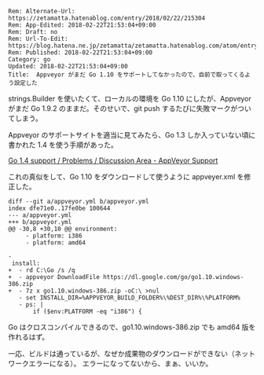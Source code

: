 ```header
Rem: Alternate-Url: https://zetamatta.hatenablog.com/entry/2018/02/22/215304
Rem: App-Edited: 2018-02-22T21:53:04+09:00
Rem: Draft: no
Rem: Url-To-Edit: https://blog.hatena.ne.jp/zetamatta/zetamatta.hatenablog.com/atom/entry/17391345971618795310
Rem: Published: 2018-02-22T21:53:04+09:00
Category: go
Updated: 2018-02-22T21:53:04+09:00
Title:  Appveyor がまだ Go 1.10 をサポートしてなかったので、自前で取ってくるよう設定した
```
strings.Builder を使いたくて、ローカルの環境を Go 1.10 にしたが、Appveyor がまだ Go 1.9.2 のままだ。そのせいで、git push するたびに失敗マークがついてしまう。

Appveyor のサポートサイトを適当に見てみたら、Go 1.3 しか入っていない頃に書かれた 1.4 を使う手順があった。

[Go 1.4 support / Problems / Discussion Area - AppVeyor Support](https://help.appveyor.com/discussions/problems/1215-go-14-support)

これの真似をして、Go 1.10 をダウンロードして使うように appveyer.xml を修正した。

```
diff --git a/appveyor.yml b/appveyor.yml
index dfe71e0..17fe0be 100644
--- a/appveyor.yml
+++ b/appveyor.yml
@@ -30,8 +30,10 @@ environment:
     - platform: i386
     - platform: amd64

-
 install:
+  - rd C:\Go /s /q
+  - appveyor DownloadFile https://dl.google.com/go/go1.10.windows-386.zip
+  - 7z x go1.10.windows-386.zip -oC:\ >nul
   - set INSTALL_DIR=%APPVEYOR_BUILD_FOLDER%\%DEST_DIR%\%PLATFORM%
   - ps: |
       if ($env:PLATFORM -eq "i386") {
```

Go はクロスコンパイルできるので、go1.10.windows-386.zip でも amd64 版を作れるはず。

一応、ビルドは通っているが、なぜか成果物のダウンロードができない（ネットワークエラーになる）。
エラーになってないから、まぁ、いいか。
